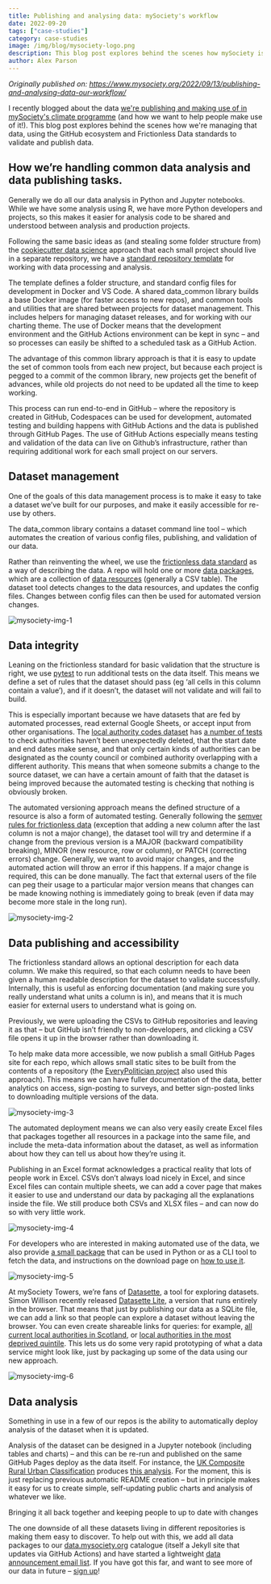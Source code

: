 ```yaml
---
title: Publishing and analysing data: mySociety's workflow
date: 2022-09-20
tags: ["case-studies"]
category: case-studies
image: /img/blog/mysociety-logo.png
description: This blog post explores behind the scenes how mySociety is managing climate data, using the GitHub ecosystem and Frictionless Data standards to validate and publish data
author: Alex Parson
---
```

*Originally published on: https://www.mysociety.org/2022/09/13/publishing-and-analysing-data-our-workflow/*

I recently blogged about the data [we're publishing and making use of in mySociety's climate programme](https://www.mysociety.org/2022/09/13/we-want-you-to-build-on-our-local-climate-data-tell-us-what-you-need/) (and how we want to help people make use of it!). This blog post explores behind the scenes how we're managing that data, using the GitHub ecosystem and Frictionless Data standards to validate and publish data.

## How we’re handling common data analysis and data publishing tasks.

Generally we do all our data analysis in Python and Jupyter notebooks. While we have some analysis using R, we have more Python developers and projects, so this makes it easier for analysis code to be shared and understood between analysis and production projects. 

Following the same basic ideas as (and stealing some folder structure from) the [cookiecutter data science](https://drivendata.github.io/cookiecutter-data-science/) approach that each small project should live in a separate repository, we have a [standard repository template](https://github.com/mysociety/python-data-auto-template) for working with data processing and analysis. 

The template defines a folder structure, and standard config files for development in Docker and VS Code. A shared data_common library builds a base Docker image (for faster access to new repos), and common tools and utilities that are shared between projects for dataset management. This includes helpers for managing dataset releases, and for working with our charting theme. The use of Docker means that the development environment and the GitHub Actions environment can be kept in sync – and so processes can easily be shifted to a scheduled task as a GitHub Action. 

The advantage of this common library approach is that it is easy to update the set of common tools from each new project, but because each project is pegged to a commit of the common library, new projects get the benefit of advances, while old projects do not need to be updated all the time to keep working. 

This process can run end-to-end in GitHub – where the repository is created in GitHub, Codespaces can be used for development, automated testing and building happens with GitHub Actions and the data is published through GitHub Pages. The use of GitHub Actions especially means testing and validation of the data can live on Github’s infrastructure, rather than requiring additional work for each small project on our servers.

## Dataset management

One of the goals of this data management process is to make it easy to take a dataset we’ve built for our purposes, and make it easily accessible for re-use by others. 

The data_common library contains a dataset command line tool – which automates the creation of various config files, publishing, and validation of our data. 

Rather than reinventing the wheel, we use the [frictionless data standard](https://specs.frictionlessdata.io/) as a way of describing the data. A repo will hold one or more [data packages](https://specs.frictionlessdata.io/data-package/), which are a collection of [data resources](https://specs.frictionlessdata.io/data-resource/) (generally a CSV table). The dataset tool detects changes to the data resources, and updates the config files. Changes between config files can then be used for automated version changes. 

![mysociety-img-1](https://user-images.githubusercontent.com/74717970/191213186-e3bac821-e159-4153-860f-462bdd573268.png)

## Data integrity

Leaning on the frictionless standard for basic validation that the structure is right, we use [pytest](https://docs.pytest.org/en/7.1.x/) to run additional tests on the data itself. This means we define a set of rules that the dataset should pass (eg ‘all cells in this column contain a value’), and if it doesn’t, the dataset will not validate and will fail to build. 

This is especially important because we have datasets that are fed by automated processes, read external Google Sheets, or accept input from other organisations. The [local authority codes dataset](https://mysociety.github.io/uk_local_authority_names_and_codes/) has [a number of tests](https://github.com/mysociety/uk_local_authority_names_and_codes/tree/main/tests) to check authorities haven’t been unexpectedly deleted, that the start date and end dates make sense, and that only certain kinds of authorities can be designated as the county council or combined authority overlapping with a different authority. This means that when someone submits a change to the source dataset, we can have a certain amount of faith that the dataset is being improved because the automated testing is checking that nothing is obviously broken. 

The automated versioning approach means the defined structure of a resource is also a form of automated testing. Generally following the [semver rules for frictionless data](https://specs.frictionlessdata.io/patterns/#data-package-version) (exception that adding a new column after the last column is not a major change), the dataset tool will try and determine if a change from the previous version is a MAJOR (backward compatibility breaking), MINOR (new resource, row or column), or PATCH (correcting errors) change. Generally, we want to avoid major changes, and the automated action will throw an error if this happens. If a major change is required, this can be done manually. The fact that external users of the file can peg their usage to a particular major version means that changes can be made knowing nothing is immediately going to break (even if data may become more stale in the long run).

![mysociety-img-2](https://user-images.githubusercontent.com/74717970/191213745-57dda773-0b76-4bc0-99e9-4282e4ff766b.png)

## Data publishing and accessibility

The frictionless standard allows an optional description for each data column. We make this required, so that each column needs to have been given a human readable description for the dataset to validate successfully. Internally, this is useful as enforcing documentation (and making sure you really understand what units a column is in), and means that it is much easier for external users to understand what is going on. 

Previously, we were uploading the CSVs to GitHub repositories and leaving it as that – but GitHub isn’t friendly to non-developers, and clicking a CSV file opens it up in the browser rather than downloading it. 

To help make data more accessible, we now publish a small GitHub Pages site for each repo, which allows small static sites to be built from the contents of a repository (the [EveryPolitician project](https://everypolitician.org/) also used this approach). This means we can have fuller documentation of the data, better analytics on access, sign-posting to surveys, and better sign-posted links to downloading multiple versions of the data. 

![mysociety-img-3](https://user-images.githubusercontent.com/74717970/191213938-0ae1a237-17f4-4bfc-94e3-099d36009fcf.png)

The automated deployment means we can also very easily create Excel files that packages together all resources in a package into the same file, and include the meta-data information about the dataset, as well as information about how they can tell us about how they’re using it. 

Publishing in an Excel format acknowledges a practical reality that lots of people work in Excel. CSVs don’t always load nicely in Excel, and since Excel files can contain multiple sheets, we can add a cover page that makes it easier to use and understand our data by packaging all the explanations inside the file. We still produce both CSVs and XLSX files – and can now do so with very little work.

![mysociety-img-4](https://user-images.githubusercontent.com/74717970/191214011-429b83b9-7762-4d1a-a96e-9374a72c7b5e.png)

For developers who are interested in making automated use of the data, we also provide [a small package](https://github.com/mysociety/mysoc-dataset) that can be used in Python or as a CLI tool to fetch the data, and instructions on the download page on [how to use it](https://mysociety.github.io/composite_uk_imd/downloads/uk_index_xlsx/latest). 

![mysociety-img-5](https://user-images.githubusercontent.com/74717970/191214213-8dd061ac-4ce5-4a2c-9b45-c45d210b2433.png)

At mySociety Towers, we’re fans of [Datasette](https://datasette.io/), a tool for exploring datasets. Simon Willison recently released [Datasette Lite](https://github.com/simonw/datasette-lite), a version that runs entirely in the browser. That means that just by publishing our data as a SQLite file, we can add a link so that people can explore a dataset without leaving the browser. You can even create shareable links for queries: for example, [all current local authorities in Scotland](https://lite.datasette.io/?url=https://mysociety.github.io/uk_local_authority_names_and_codes/data/uk_la_past_current/latest/uk_la_past_current.sqlite#/uk_la_past_current/uk_local_authorities_current?_facet=region&region=Scotland), or [local authorities in the most deprived quintile](https://lite.datasette.io/?url=https://mysociety.github.io/composite_uk_imd/data/uk_index/latest/uk_index.sqlite#/uk_index/la_labels?_sort=label&_facet=label&label=1st+IMD+quintile). This lets us do some very rapid prototyping of what a data service might look like, just by packaging up some of the data using our new approach.

![mysociety-img-6](https://user-images.githubusercontent.com/74717970/191214675-66f711b0-e3b9-4bb7-aa91-f06141cedd44.png)

## Data analysis

Something in use in a few of our repos is the ability to automatically deploy analysis of the dataset when it is updated. 

Analysis of the dataset can be designed in a Jupyter notebook (including tables and charts) – and this can be re-run and published on the same GitHub Pages deploy as the data itself. For instance, the [UK Composite Rural Urban Classification](https://mysociety.github.io/uk_ruc/) produces [this analysis](https://mysociety.github.io/uk_ruc/analysis/background_and_analysis.html). For the moment, this is just replacing previous automatic README creation – but in principle makes it easy for us to create simple, self-updating public charts and analysis of whatever we like. 

Bringing it all back together and keeping people to up to date with changes

The one downside of all these datasets living in different repositories is making them easy to discover. To help out with this, we add all data packages to our [data.mysociety.org](https://data.mysociety.org/) catalogue (itself a Jekyll site that updates via GitHub Actions) and have started a lightweight [data announcement email list](https://data.mysociety.org/newsletter). If you have got this far, and want to see more of our data in future – [sign up](https://data.mysociety.org/newsletter)!
